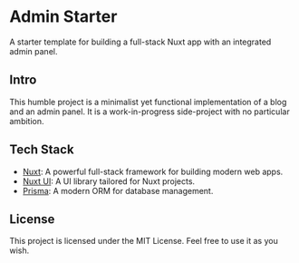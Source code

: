 # Admin Starter

A starter template for building a full-stack Nuxt app with an integrated admin panel.

## Intro

This humble project is a minimalist yet functional implementation of a blog and an admin panel.
It is a work-in-progress side-project with no particular ambition.

## Tech Stack

- [Nuxt](https://nuxt.com): A powerful full-stack framework for building modern web apps.
- [Nuxt UI](https://ui.nuxt.com): A UI library tailored for Nuxt projects.
- [Prisma](https://prisma.io): A modern ORM for database management.

## License

This project is licensed under the MIT License. Feel free to use it as you wish.
